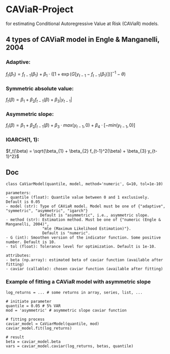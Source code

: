 # CAViaR-Project
for estimating Conditional Autoregressive Value at Risk (CAViaR) models.
## 4 types of CAViaR model in Engle & Manganelli, 2004
### Adaptive:
$f_{t}(\beta_{1}) = f_{t-1}(\beta_{1}) + \beta_{1} \cdot ([1 + \exp(G[y_{t-1} - f_{t-1}(\beta_{1})])]^{-1} - \theta )$

### Symmetric absolute value:
$f_t(\beta) = \beta_{1} + \beta_{2} f_{t-1}(\beta) + \beta_{3} |y_{t-1}|$

### Asymmetric slope:
$f_t(\beta) = \beta_{1} + \beta_{2} f_{t-1}(\beta) + \beta_{3} \cdot max(y_{t-1}, 0) + \beta_{4} \cdot [-min(y_{t-1}, 0)]$

### IGARCH(1, 1):
$f_t(\beta) = \sqrt{\beta_{1} + \beta_{2} f_{t-1}^2(\beta) + \beta_{3} y_{t-1}^2}$

## Doc
```
class CaViarModel(quantile, model, method='numeric', G=10, tol=1e-10)

parameters:
- quantile (float): Quantile value between 0 and 1 exclusively. Default is 0.05
- model (str): Type of CAViaR model. Model must be one of {"adaptive", "symmetric", "asymmetric", "igarch"}
               Default is "asymmetric", i.e., asymmetric slope.
- method (str): Estimation method. Must be one of {"numeric (Engle & Manganelli, 2004)",
                "mle (Maximum Likelihood Estimation)"}.
                Default is "numeric".
- G (int): Smoothen version of the indicator function. Some positive number. Default is 10.
- tol (float): Tolerance level for optimization. Default is 1e-10.

attributes:
- beta (np.array): estimated beta of caviar function (available after fitting)
- caviar (callable): chosen caviar function (available after fitting)
```

### Example of fitting a CAViaR model with asymmetric slope
```
log_returns = ... # some returns in array, series, list, ...

# initiate parameter
quantile = 0.05 # 5% VAR
mod = 'asymmetric' # asymmetric slope caviar function

# fitting process
caviar_model = CaViarModel(quantile, mod)
caviar_model.fit(log_returns)

# result
beta = caviar_model.beta
vars = caviar_model.caviar(log_returns, betas, quantile)
```

